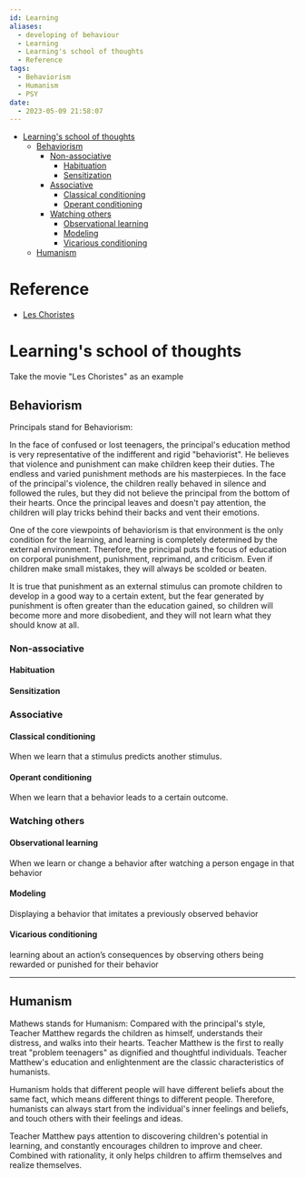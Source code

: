 ```yaml
---
id: Learning
aliases:
  - developing of behaviour
  - Learning
  - Learning's school of thoughts
  - Reference
tags:
  - Behaviorism
  - Humanism
  - PSY
date:
  - 2023-05-09 21:58:07
---
```


<!--toc:start-->
- [Learning's school of thoughts](#learnings-school-of-thoughts)
  - [Behaviorism](#behaviorism)
    - [Non-associative](#non-associative)
      - [Habituation](#habituation)
      - [Sensitization](#sensitization)
    - [Associative](#associative)
      - [Classical conditioning](#classical-conditioning)
      - [Operant conditioning](#operant-conditioning)
    - [Watching others](#watching-others)
      - [Observational learning](#observational-learning)
      - [Modeling](#modeling)
      - [Vicarious conditioning](#vicarious-conditioning)
  - [Humanism](#humanism)
<!--toc:end-->

# Reference
* [Les Choristes](https://baijiahao.baidu.com/s?id=1671070466723204552)

# Learning's school of thoughts


Take the movie "Les Choristes" as an example
## Behaviorism
Principals stand for Behaviorism:

In the face of confused or lost teenagers, the principal's education method is very representative of the indifferent and rigid "behaviorist". He believes that violence and punishment can make children keep their duties. The endless and varied punishment methods are his masterpieces. In the face of the principal's violence, the children really behaved in silence and followed the rules, but they did not believe the principal from the bottom of their hearts. Once the principal leaves and doesn't pay attention, the children will play tricks behind their backs and vent their emotions.

One of the core viewpoints of behaviorism is that environment is the only condition for the learning, and learning is completely determined by the external environment. Therefore, the principal puts the focus of education on corporal punishment, punishment, reprimand, and criticism. Even if children make small mistakes, they will always be scolded or beaten.

It is true that punishment as an external stimulus can promote children to develop in a good way to a certain extent, but the fear generated by punishment is often greater than the education gained, so children will become more and more disobedient, and they will not learn what they should know at all.

### Non-associative
#### Habituation
#### Sensitization

### Associative
#### Classical conditioning
When we learn that a stimulus predicts another stimulus.

#### Operant conditioning
When we learn that a behavior leads to a certain outcome.

### Watching others
#### Observational learning
When we learn or change a behavior after watching a person engage in that behavior

#### Modeling
Displaying a behavior that imitates a previously observed behavior

#### Vicarious conditioning
learning about an
action’s consequences by observing others being rewarded or
punished for their behavior

---

## Humanism
Mathews stands for Humanism:
Compared with the principal's style, Teacher Matthew regards the children as himself, understands their distress, and walks into their hearts. Teacher Matthew is the first to really treat "problem teenagers" as dignified and thoughtful individuals. Teacher Matthew's education and enlightenment are the classic characteristics of humanists.

Humanism holds that different people will have different beliefs about the same fact, which means different things to different people. Therefore, humanists can always start from the individual's inner feelings and beliefs, and touch others with their feelings and ideas.

Teacher Matthew pays attention to discovering children's potential in learning, and constantly encourages children to improve and cheer. Combined with rationality, it only helps children to affirm themselves and realize themselves.



